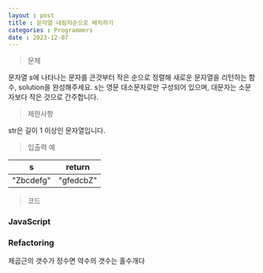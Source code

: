 ```yaml
---
layout : post
title : 문자열 내림차순으로 배치하기
categories : Programmers
date : 2023-12-07
---
```

> 문제<br>

문자열 s에 나타나는 문자를 큰것부터 작은 순으로 정렬해 새로운 문자열을 리턴하는 함수, solution을 완성해주세요.
s는 영문 대소문자로만 구성되어 있으며, 대문자는 소문자보다 작은 것으로 간주합니다.

> 제한사항<br>

str은 길이 1 이상인 문자열입니다.

> 입출력 예<br>

|s|return|
|:--:|:--:|
|"Zbcdefg"|"gfedcbZ"|

> 코드

### JavaScript

<script src="https://gist.github.com/kwontaehoon/d1440a6598487b3a6716e0c5366874b4.js"></script>

### Refactoring

제곱근의 갯수가 정수면 약수의 갯수는 홀수개다